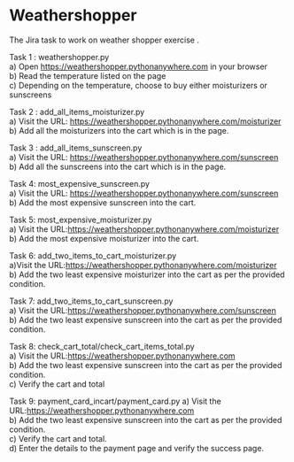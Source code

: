 # Weathershopper
The Jira task to work on weather shopper exercise . 

Task 1 : weathershopper.py \
a) Open  https://weathershopper.pythonanywhere.com in your browser \
b) Read the temperature listed on the page \
c) Depending on the temperature, choose to buy either moisturizers or sunscreens 

Task 2 : add_all_items_moisturizer.py \
a) Visit the URL: https://weathershopper.pythonanywhere.com/moisturizer \
b) Add all the moisturizers into the cart which is in the page. 

Task 3 : add_all_items_sunscreen.py \
a) Visit the URL: https://weathershopper.pythonanywhere.com/sunscreen \
b) Add all the sunscreens into the cart which is in the page. 


Task 4: most_expensive_sunscreen.py  \
a) Visit the URL: https://weathershopper.pythonanywhere.com/sunscreen \
b) Add the most expensive sunscreen into the cart. 


Task 5: most_expensive_moisturizer.py \
a) Visit the URL:https://weathershopper.pythonanywhere.com/moisturizer \
b) Add the most expensive moisturizer into the cart. 

Task 6: add_two_items_to_cart_moisturizer.py \
a)Visit the URL:https://weathershopper.pythonanywhere.com/moisturizer \
b) Add the two least expensive moisturizer into the cart as per the provided condition. 


Task 7: add_two_items_to_cart_sunscreen.py \
a) Visit the URL:https://weathershopper.pythonanywhere.com/sunscreen \
b) Add the two least expensive sunscreen into the cart as per the provided condition. 

Task 8: check_cart_total/check_cart_items_total.py \
a) Visit the URL:https://weathershopper.pythonanywhere.com \
b) Add the two least expensive sunscreen into the cart as per the provided condition. \
c) Verify the cart and total

Task 9: payment_card_incart/payment_card.py
a) Visit the URL:https://weathershopper.pythonanywhere.com \
b) Add the two least expensive sunscreen into the cart as per the provided condition. \
c) Verify the cart and total. \
d) Enter the details to the payment page and verify the success page. 



